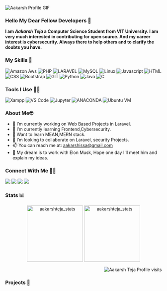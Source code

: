 ![Aakarsh Profile GIF](https://github.com/AakarshTeja/AakarshTeja/raw/master/aakarsh-profile.gif)
### Hello My Dear Fellow Developers 👋
__I am *Aakarsh Teja* a Computer Science Student from VIT University. I am very much interested in contributing for open source. And my career interest is cybersecurity. Always there to help others and to clarify the doubts you have.__

### My Skills 🚀
![Amazon Aws](https://img.shields.io/badge/amazon-aws.svg?style=for-the-badge&logo=amazon-aws&color=232F3E)
![PHP](https://img.shields.io/badge/php-%777BB4.svg?style=for-the-badge&logo=php&logoColor=white&color=777BB4)
![LARAVEL](https://img.shields.io/badge/laravel-%FF2D20.svg?style=for-the-badge&logo=laravel&logoColor=white&color=FF2D20)
![MySQL](https://img.shields.io/badge/mysql-%4479A1.svg?style=for-the-badge&logo=mysql&logoColor=white&color=4479A1)
![Linux](https://img.shields.io/badge/linux-%FCC624.svg?style=for-the-badge&logo=linux&logoColor=black&color=FCC624)
![Javascript](https://img.shields.io/badge/javscript-%F7DF1E.svg?style=for-the-badge&logo=javascript&logoColor=black&color=F7DF1E)
![HTML](https://img.shields.io/badge/html5-%3776AB.svg?style=for-the-badge&logo=html5&logoColor=white&color=E34F26)
![CSS](https://img.shields.io/badge/css3-%1572B6.svg?style=for-the-badge&logo=css3&logoColor=white&color=1572B6)
![Bootstrap](https://img.shields.io/badge/bootstrap-%3776AB.svg?style=for-the-badge&logo=bootstrap&logoColor=white&color=563D7C)
![GIT](https://img.shields.io/badge/git-%3776AB.svg?style=for-the-badge&logo=git&logoColor=white&color=F05032)
![Python](https://img.shields.io/badge/python-%3776AB.svg?style=for-the-badge&logo=python&logoColor=white&color=3776AB)
![Java](https://img.shields.io/badge/java-%7396.svg?style=for-the-badge&logo=java&logoColor=white&color=007396)
![C](https://img.shields.io/badge/c-%3776AB.svg?style=for-the-badge&logo=c&logoColor=white&color=A8B9CC)

### Tools I Use 🔧🔨
![Xampp](https://img.shields.io/badge/xampp-%FCC624.svg?style=for-the-badge&logo=xampp&logoColor=white&color=FB7A24)
![VS Code](https://img.shields.io/badge/VS%20Code-007ACC.svg?&style=for-the-badge&logo=visual-studio-code&logoColor=white)
![Jupyter](https://img.shields.io/badge/jupyter-%3776AB.svg?style=for-the-badge&logo=jupyter&logoColor=white&color=F37626)
![ANACONDA](https://img.shields.io/badge/anaconda-42B029.svg?&style=for-the-badge&logo=anaconda&logoColor=white)
![Ubuntu VM](https://img.shields.io/badge/Ubuntu%20VM-E95420.svg?style=for-the-badge&logo=ubuntu&logoColor=white)

### About Me🤓

- 🔭 I’m currently working on Web Based Projects in Laravel.
- 🌱 I’m currently learning Frontend,Cybersecurity.
- 🏫  Want to learn MEAN,MERN stack.
- 👯 I’m looking to collaborate on Laravel, security Projects.
- 📫 You can reach me at: <a href="mailto:aakarshissa@gmail.com">aakarshissa@gmail.com</a>
- 💭 My dream is to work with Elon Musk, Hope one day I'll meet him and explain my ideas.

### Connect With Me 🤝🤝
[<img src="https://img.shields.io/badge/aakarshteja-%230077B5.svg?&style=for-the-badge&logo=linkedin&logoColor=white" />](https://www.linkedin.com/in/aakarsh-teja-issa-ab9a06148/)
[<img src = "https://img.shields.io/badge/aakarshteja-%2320A1F1.svg?&style=for-the-badge&logo=twitter&logoColor=white">](https://twitter.com/aakarshteja)
[<img src = "https://img.shields.io/badge/aakarshteja-%181717.svg?&style=for-the-badge&logo=facebook&logoColor=white&color=1877F2">](https://www.facebook.com/aakarsh.teja)
[<img src = "https://img.shields.io/badge/aakarshteja-%181717.svg?&style=for-the-badge&logo=instagram&logoColor=white&color=E4405F">](https://www.instagram.com/aakarshteja/)

### Stats 📊
<p align="center"> 
  <img height="180em" src="https://github-readme-stats.vercel.app/api?username=aakarshteja&show_icons=true" alt="aakarshteja_stats" /> 
  <img height="180em" src="https://github-readme-stats.vercel.app/api/top-langs/?username=aakarshteja&layout=compact" alt="aakarshteja_stats" />
</p>
<p align="right"> <img src="https://komarev.com/ghpvc/?username=aakarshteja" alt="Aakarsh Teja Profile visits" /></p>

### Projects 💪

<!--START_SECTION:data-section-->

<!--END_SECTION:data-section-->
